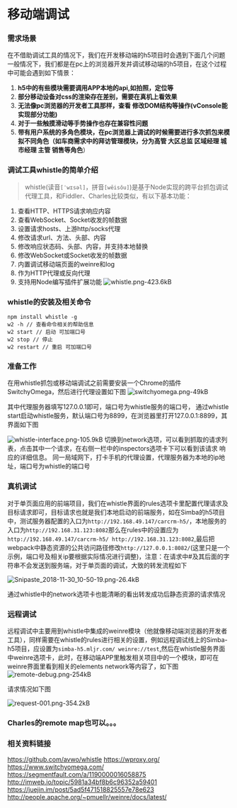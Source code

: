 # 移动端调试
<!-- author:dongliang.yang02@mljr.com -->

### 需求场景
在不借助调试工具的情况下，我们在开发移动端的h5项目时会遇到下面几个问题
一般情况下，我们都是在pc上的浏览器开发并调试移动端的h5项目，在这个过程中可能会遇到如下情景：
 1. **h5中的有些模块需要调用APP本地的api,如拍照，定位等**
 2. **部分移动设备对css的渲染存在差别，需要在真机上看效果**
 3. **无法像pc浏览器的开发者工具那样，查看 修改DOM结构等操作(vConsole能实现部分功能)**
 4. **对于一些触摸滑动等手势操作也存在兼容性问题**
 5. **带有用户系统的多角色模块，在pc浏览器上调试的时候需要进行多次抓包来模拟不同角色（如车商需求中的拜访管理模块，分为高管 大区总监 区域经理 城市经理 主管 销售等角色**）
### 调试工具whistle的简单介绍
>whistle(读音`[ˈwɪsəl]`，拼音`[wēisǒu]`)是基于Node实现的跨平台抓包调试代理工具，和Fiddler、Charles比较类似，有以下基本功能：

 1. 查看HTTP、HTTPS请求响应内容
 2. 查看WebSocket、Socket收发的帧数据
 3. 设置请求hosts、上游http/socks代理
 4. 修改请求url、方法、头部、内容
 5. 修改响应状态码、头部、内容，并支持本地替换
 6. 修改WebSocket或Socket收发的帧数据
 7. 内置调试移动端页面的weinre和log
 8. 作为HTTP代理或反向代理
 9. 支持用Node编写插件扩展功能
 ![whistle.png-423.6kB][1]
### whistle的安装及相关命令
```
npm install whistle -g
w2 -h // 查看命令相关的帮助信息
w2 start // 启动 可加端口号
w2 stop // 停止
w2 restart // 重启 可加端口号
```
### 准备工作
在用whistle抓包或移动端调试之前需要安装一个Chrome的插件SwitchyOmega，然后进行代理设置如下图
![switchyomega.png-49kB][2]

其中代理服务器填写127.0.0.1即可，端口号为whistle服务的端口号，
通过whistle start启动whistle服务，默认端口号为8899，在浏览器里打开127.0.0.1:8899，其界面如下图

![whistle-interface.png-105.9kB][3]
切换到network选项，可以看到抓取的请求列表，点击其中一个请求，在右侧一栏中的inspectors选项卡下可以看到该请求 响应的详细信息。
同一局域网下，打卡手机的代理设置，代理服务器为本地的ip地址，端口号为whistle的端口号
### 真机调试
对于单页面应用的前端项目，我们在whistle界面的rules选项卡里配置代理请求及目标请求即可，目标请求也就是我们本地启动的前端服务，如在Simba的h5项目中，测试服务器配置的入口为`http://192.168.49.147/carcrm-h5/`，本地服务的入口为`http://192.168.31.123:8082`那么在rules中的设置应为`http://192.168.49.147/carcrm-h5/ http://192.168.31.123:8082`,最后把webpack中静态资源的公共访问路径修改`http://127.0.0.1:8082/`(这里只是一个示例，端口号及相关ip要根据实际情况进行调整)，注意：在请求中#及其后面的字符串不会发送到服务端，对于单页面的调试，大致的转发流程如下

![Snipaste_2018-11-30_10-50-19.png-26.4kB][4]

通过whistle中的network选项卡也能清晰的看出转发成功后静态资源的请求情况


### 远程调试
远程调试中主要用到whistle中集成的weinre模块（他就像移动端浏览器的开发者工具），同样需要在whistle的rules进行相关的设置，例如远程调试线上的Simba-h5项目，应设置为`simba-h5.mljr.com/ weinre://test`,然后在whistle服务界面中weinre选项卡，此时，在移动端APP里触发相关项目中的一个模块，即可在weinre界面里看到相关的elements network等内容了，如下图
![remote-debug.png-254kB][5]

请求情况如下图

![request-001.png-354.2kB][6]



### Charles的remote map也可以。。。
### 相关资料链接
https://github.com/avwo/whistle
https://wproxy.org/
https://www.switchyomega.com/
https://segmentfault.com/a/1190000016058875
http://imweb.io/topic/5981a34bf8b6c96352a59401
https://juejin.im/post/5ad5f471518825557e78e623
http://people.apache.org/~pmuellr/weinre/docs/latest/


  [1]: http://static.zybuluo.com/xiaojiang/djhpc4ox9tbxpqca4ijw8qbo/whistle.png
  [2]: http://static.zybuluo.com/xiaojiang/g96ovtkn6c78mdsfenjpu58t/switchyomega.png
  [3]: http://static.zybuluo.com/xiaojiang/fzg48xlqnxzc3ixctuigujxj/whistle-interface.png
  [4]: http://static.zybuluo.com/xiaojiang/5udhgu4nqsgaxbctivacpoy1/Snipaste_2018-11-30_10-50-19.png
  [5]: http://static.zybuluo.com/xiaojiang/grdvfogxfujv1o39gnswp4ni/remote-debug.png
  [6]: http://static.zybuluo.com/xiaojiang/i5ric3h0acvfjfmk80ugeqm3/request-001.png